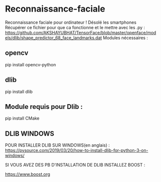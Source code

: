 # Reconnaissance-faciale
Reconnaissance faciale pour ordinateur ! Désolé les smartphones
Récupérer ce fichier pour que ca fonctionne et le mettre avec les .py :
https://github.com/AKSHAYUBHAT/TensorFace/blob/master/openface/models/dlib/shape_predictor_68_face_landmarks.dat
Modules nécessaires :
## opencv
pip install opencv-python
## dlib
pip install dlib
## Module requis pour Dlib :
pip install CMake
## DLIB WINDOWS
POUR INSTALLER DLIB SUR WINDOWS(en anglais) :
https://pysource.com/2019/03/20/how-to-install-dlib-for-python-3-on-windows/

SI VOUS AVEZ DES PB D'INSTALLATION DE DLIB INSTALLEZ BOOST :

https://www.boost.org
